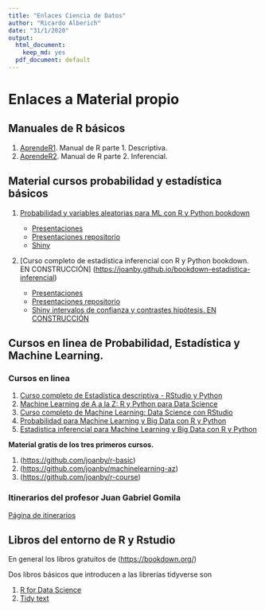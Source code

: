 ```yaml
---
title: "Enlaces Ciencia de Datos"
author: "Ricardo Alberich"
date: "31/1/2020"
output:
  html_document:
    keep_md: yes
  pdf_document: default
---
```





# Enlaces a Material propio

## Manuales de R básicos

1. [AprendeR1](https://aprender-uib.github.io/AprendeR1/). Manual de R parte 1. Descriptiva.
2. [AprendeR2](https://aprender-uib.github.io/AprendeR2/).  Manual de R parte 2. Inferencial.

## Material cursos probabilidad y estadística básicos

1. [Probabilidad y variables aleatorias para ML con R y Python bookdown](https://joanby.github.io/bookdown-probabilidad)
    + [Presentaciones](https://joanby.github.io/probabilidad)
    + [Presentaciones repositorio](https://github.com/joanby/probabilidad)
    + [Shiny](https://joanby.shinyapps.io/DistribucionesNotables/)

2. [Curso completo de estadística inferencial con R y Python bookdown. EN CONSTRUCCIÓN] (https://joanby.github.io/bookdown-estadistica-inferencial)
    + [Presentaciones](https://joanby.github.io/estadistica-inferencial)
    + [Presentaciones repositorio](https://github.com/joanby/estadistica-inferencial)
    + [Shiny intervalos de confianza y contrastes hipótesis. EN CONSTRUCCIÓN](https://joanby.shinyapps.io/contrastes-hipotesis/)



## Cursos en linea de Probabilidad, Estadística y  Machine Learning.


### Cursos en linea

1. [Curso completo de Estadística descriptiva - RStudio y Python ](https://www.udemy.com/course/estadistica-descriptiva/)
2. [Machine Learning de A a la Z: R y Python para Data Science ](https://www.udemy.com/course/machinelearning-es/)
3. [Curso completo de Machine Learning: Data Science con RStudio](https://www.udemy.com/course/r-data-science/)
4. [Probabilidad para Machine Learning y Big Data con R y Python](https://www.udemy.com/course/probabilidad-y-variables-aleatorias-para-ml-con-r-y-python/)
5. [Estadistica inferencial para Machine Learning y Big Data con R y Python](https://www.udemy.com/course/estadisticainferencial/)

**Material  gratis de los tres primeros cursos.**

1. (https://github.com/joanby/r-basic)
2. (https://github.com/joanby/machinelearning-az)
3. (https://github.com/joanby/r-course)


### Itinerarios del profesor Juan Gabriel Gomila

[Página de itinerarios](https://frogames.es/rutas-de-aprendizaje/)

## Libros del entorno de R y Rstudio

En general los libros gratuitos de (https://bookdown.org/)

Dos libros  básicos que introducen a las librerías tidyverse son 

1. [R for Data Science](https://r4ds.had.co.nz/)
2. [Tidy text](https://www.tidytextmining.com/)

